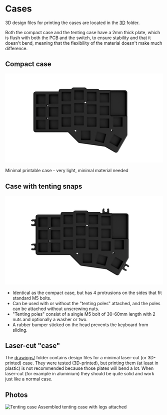 # Cases
3D design files for printing the cases are located in the [3D](../3D) folder.

Both the compact case and the tenting case have a 2mm thick plate, which is flush with both the PCB and the switch,
to ensure stability and that it doesn't bend, meaning that the flexibility of the material doesn't make much difference.

## Compact case
![Compact case](../images/renders/case-compact.png)

Minimal printable case - very light, minimal material needed

## Case with tenting snaps
![Case with tenting snaps](../images/renders/case-tenting-snaps.png)

 - Identical as the compact case, but has 4 protrusions on the sides that fit standard M5 bolts.
 - Can be used with or without the "tenting poles" attached, and the poles can be attached without unscrewing nuts.
 - "Tenting poles" consist of a single M5 bolt of 30-60mm length with 2 nuts and optionally a washer or two.
 - A rubber bumper sticked on the head prevents the keyboard from sliding.


## Laser-cut "case"
The [drawings/](../drawings/) folder contains design files for a minimal laser-cut (or 3D-printed) case.
They were tested (3D-printed), but printing them (at least in plastic) is not recommended because those
plates will bend a lot.
When laser-cut (for example in aluminium) they should be quite solid and work just like a normal case.

## Photos
![Tenting case](../images/case.png)
Assembled tenting case with legs attached
